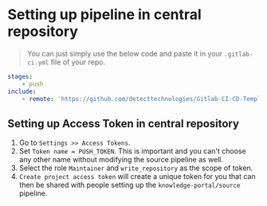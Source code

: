 # Setting up pipeline in central repository

>You can just simply use the below code and paste it in your `.gitlab-ci.yml` file of your repo.

```yaml
stages:
    - push
include:
    - remote: 'https://github.com/detecttechnologies/Gitlab-CI-CD-Templates/raw/main/knowledge-portal/central/.gitlab-ci.yml'
```

## Setting up Access Token in central repository

1. Go to `Settings >> Access Tokens`.
2. Set `Token name = PUSH_TOKEN`. This is important and you can't choose any other name without modifying the source pipeline as well.
3. Select the role `Maintainer` and `write_repository` as the scope of token.
4. `Create project access token` will create a unique token for you that can then be shared with people setting up the `knowledge-portal/source` pipeline.
